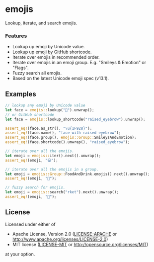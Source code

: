 # emojis

Lookup, iterate, and search emojis.

### Features

- Lookup up emoji by Unicode value.
- Lookup up emoji by GitHub shortcode.
- Iterate over emojis in recommended order.
- Iterate over emojis in an emoji group. E.g. "Smileys & Emotion" or "Flags".
- Fuzzy search all emojis.
- Based on the latest Unicode emoji spec (v13.1).

## Examples

```rust
// lookup any emoji by Unicode value
let face = emojis::lookup("🤨").unwrap();
// or GitHub shortcode
let face = emojis::lookup_shortcode("raised_eyebrow").unwrap();

assert_eq!(face.as_str(), "\u{1F928}");
assert_eq!(face.name(), "face with raised eyebrow");
assert_eq!(face.group(), emojis::Group::SmileysAndEmotion);
assert_eq!(face.shortcode().unwrap(), "raised_eyebrow");

// iterate over all the emojis.
let emoji = emojis::iter().next().unwrap();
assert_eq!(emoji, "😀");

// iterate over all the emojis in a group.
let emoji = emojis::Group::FoodAndDrink.emojis().next().unwrap();
assert_eq!(emoji, "🍇");

// fuzzy search for emojis.
let emoji = emojis::search("rket").next().unwrap();
assert_eq!(emoji, "🚀");
```

## License

Licensed under either of

- Apache License, Version 2.0 ([LICENSE-APACHE](LICENSE-APACHE) or
  http://www.apache.org/licenses/LICENSE-2.0)
- MIT license ([LICENSE-MIT](LICENSE-MIT) or http://opensource.org/licenses/MIT)

at your option.
